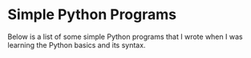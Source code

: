 # Simple Python Programs
Below is a list of some simple Python programs that I wrote when I was learning the Python basics and its syntax.


